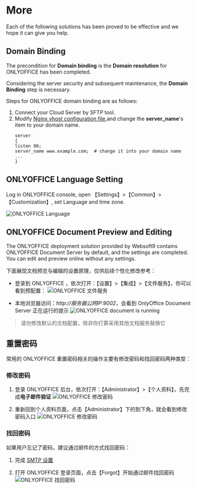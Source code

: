 # More

Each of the following solutions has been proved to be effective and we hope it can give you help.

## Domain Binding

The precondition for **Domain binding** is the **Domain resolution** for ONLYOFFICE has been completed.

Considering the server security and subsequent maintenance, the **Domain Binding** step is necessary.

Steps for ONLYOFFICE domain binding are as follows:

1. Connect your Cloud Server by SFTP tool.
2. Modify [Nginx vhost configuration file](/stack-components.md#nginx),and change the **server_name**'s item to your domain name.
   ```text
   server
   {
   listen 80;
   server_name www.example.com;  # change it into your domain name
   ...
   }
   ```
## ONLYOFFICE Language Setting

Log in ONLYOFFICE console, open 【Settings】>【Common】>【Customization】, set Language and time zone.

![ONLYOFFICE Language](https://libs.websoft9.com/Websoft9/DocsPicture/en/onlyoffice/onlyoffice-lanuageset-websoft9.png)


## ONLYOFFICE Document Preview and Editing

The ONLYOFFICE deployment solution provided by Websoft9 contains ONLYOFFICE Document Server by default, and the settings are completed. You can edit and preview online without any settings.

下面展现文档预览与编辑的设置原理，仅供后续个性化修改参考：

* 登录到 ONLYOFFICE ，依次打开：【设置】>【集成】>【文件服务】，你可以看到预配置：
  ![ONLYOFFICE 文件服务](https://libs.websoft9.com/Websoft9/DocsPicture/en/onlyoffice/onlyoffice-preview-websoft9.png)

* 本地浏览器访问：*http://服务器公网IP:9002*，会看到 OnlyOffice Document Server 正在运行的提示 
   ![ONLYOFFICE document is running ](https://libs.websoft9.com/Websoft9/DocsPicture/en/onlyoffice/onlyoffice-dkisrunning-websoft9.png)

> 请勿修改默认的文档配置，除非你打算采用其他文档服务替换它

## 重置密码

常用的 ONLYOFFICE 重置密码相关的操作主要有修改密码和找回密码两种类型：

### 修改密码

1. 登录 ONLYOFFICE 后台，依次打开：【Administrator】>【个人资料】，先完成**电子邮件验证**
  ![ONLYOFFICE 修改密码](https://libs.websoft9.com/Websoft9/DocsPicture/en/onlyoffice/onlyoffice-modifypw001-websoft9.png)

2. 重新回到个人资料页面，点击【Administrator】下的到下角，就会看到修改密码入口
  ![ONLYOFFICE 修改密码](https://libs.websoft9.com/Websoft9/DocsPicture/en/onlyoffice/onlyoffice-modifypw002-websoft9.png)

### 找回密码

如果用户忘记了密码，建议通过邮件的方式找回密码：

1. 完成 [SMTP 设置](/en/solution-smtp.md)

2. 打开 ONLYOFFICE 登录页面，点击【Forgot】开始通过邮件找回密码
  ![ONLYOFFICE 找回密码](https://libs.websoft9.com/Websoft9/DocsPicture/en/onlyoffice/onlyoffice-forgetpw-websoft9.png)